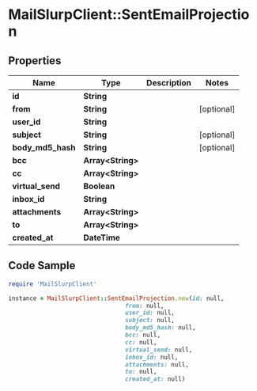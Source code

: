 # MailSlurpClient::SentEmailProjection

## Properties

Name | Type | Description | Notes
------------ | ------------- | ------------- | -------------
**id** | **String** |  | 
**from** | **String** |  | [optional] 
**user_id** | **String** |  | 
**subject** | **String** |  | [optional] 
**body_md5_hash** | **String** |  | [optional] 
**bcc** | **Array&lt;String&gt;** |  | 
**cc** | **Array&lt;String&gt;** |  | 
**virtual_send** | **Boolean** |  | 
**inbox_id** | **String** |  | 
**attachments** | **Array&lt;String&gt;** |  | 
**to** | **Array&lt;String&gt;** |  | 
**created_at** | **DateTime** |  | 

## Code Sample

```ruby
require 'MailSlurpClient'

instance = MailSlurpClient::SentEmailProjection.new(id: null,
                                 from: null,
                                 user_id: null,
                                 subject: null,
                                 body_md5_hash: null,
                                 bcc: null,
                                 cc: null,
                                 virtual_send: null,
                                 inbox_id: null,
                                 attachments: null,
                                 to: null,
                                 created_at: null)
```


